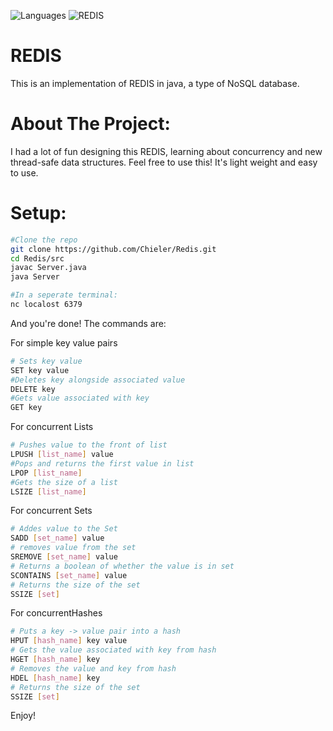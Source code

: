 ![Languages](https://img.shields.io/badge/Languages-Java-white) ![REDIS](https://img.shields.io/badge/REDIS-white) 

# REDIS

This is an implementation of REDIS in java, a type of NoSQL database.

# About The Project:
I had a lot of fun designing this REDIS, learning about concurrency and new thread-safe data structures. Feel free to use this! It's light weight and easy to use.

# Setup:
```bash
#Clone the repo
git clone https://github.com/Chieler/Redis.git
cd Redis/src
javac Server.java
java Server
```

```bash
#In a seperate terminal:
nc localost 6379
```

And you're done! The commands are:

For simple key value pairs
```bash
# Sets key value
SET key value
#Deletes key alongside associated value
DELETE key
#Gets value associated with key
GET key
```

For concurrent Lists
```bash
# Pushes value to the front of list
LPUSH [list_name] value
#Pops and returns the first value in list
LPOP [list_name]
#Gets the size of a list
LSIZE [list_name]
```

For concurrent Sets
```bash
# Addes value to the Set
SADD [set_name] value
# removes value from the set
SREMOVE [set_name] value
# Returns a boolean of whether the value is in set
SCONTAINS [set_name] value
# Returns the size of the set
SSIZE [set]
```

For concurrentHashes
```bash
# Puts a key -> value pair into a hash
HPUT [hash_name] key value
# Gets the value associated with key from hash
HGET [hash_name] key
# Removes the value and key from hash
HDEL [hash_name] key
# Returns the size of the set
SSIZE [set]
```
Enjoy!

